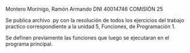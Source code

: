 Montero Morinigo, Ramón Armando 
DNI 40014746 
COMISIÓN 25 

Se publica archivo .py con la resolución de todos los ejercicios del trabajo practico correspondiente a la unidad 5, Funciones, de Programación 1.

Se definen previamente las funciones que luego se ejecutaran en el programa principal.